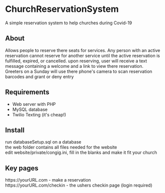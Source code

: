 # ChurchReservationSystem
A simple reservation system to help churches during Covid-19

<h2>About</h2>
Allows people to reserve there seats for services.
Any person with an active reservation cannot reserve for another service until the active reservation is fulfilled, expired, or cancelled.
upon reserving, user will receive a text message containing a welcome and a link to view there reservation.
Greeters on a Sunday will use there phone's camera to scan reservation barcodes and grant or deny entry

<h2>Requirements</h2>
<ul>
<li>Web server with PHP</li>
<li>MySQL database</li>
<li>Twilio Texting (it's cheap!)</li>
</ul>

<h2>Install</h2>
run databaseSetup.sql on a database<br>
the web folder contains all files needed for the website<br>
edit website/private/congig.ini, fill in the blanks and make it fit your church<br>

<h2>Key pages</h2>
https://yourURL.com - make a reservation<br>
https://yourURL.com/checkin - the ushers checkin page (login required)<br>
